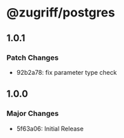 # @zugriff/postgres

## 1.0.1

### Patch Changes

- 92b2a78: fix parameter type check

## 1.0.0

### Major Changes

- 5f63a06: Initial Release
